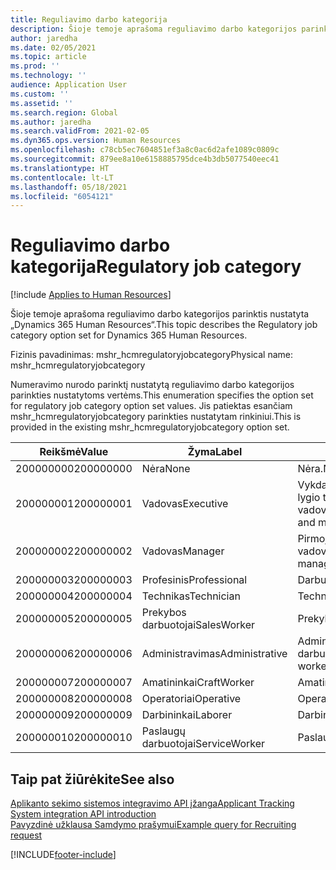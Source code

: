 ```yaml
---
title: Reguliavimo darbo kategorija
description: Šioje temoje aprašoma reguliavimo darbo kategorijos parinktis nustatyta „Dynamics 365 Human Resources“.
author: jaredha
ms.date: 02/05/2021
ms.topic: article
ms.prod: ''
ms.technology: ''
audience: Application User
ms.custom: ''
ms.assetid: ''
ms.search.region: Global
ms.author: jaredha
ms.search.validFrom: 2021-02-05
ms.dyn365.ops.version: Human Resources
ms.openlocfilehash: c78cb5ec7604851ef3a8c0ac6d2afe1089c0809c
ms.sourcegitcommit: 879ee8a10e6158885795dce4b3db5077540eec41
ms.translationtype: HT
ms.contentlocale: lt-LT
ms.lasthandoff: 05/18/2021
ms.locfileid: "6054121"
---
```

# <a name="regulatory-job-category"></a><span data-ttu-id="35c16-103">Reguliavimo darbo kategorija</span><span class="sxs-lookup"><span data-stu-id="35c16-103">Regulatory job category</span></span>

[!include [Applies to Human Resources](../includes/applies-to-hr.md)]

<span data-ttu-id="35c16-104">Šioje temoje aprašoma reguliavimo darbo kategorijos parinktis nustatyta „Dynamics 365 Human Resources“.</span><span class="sxs-lookup"><span data-stu-id="35c16-104">This topic describes the Regulatory job category option set for Dynamics 365 Human Resources.</span></span>

<span data-ttu-id="35c16-105">Fizinis pavadinimas: mshr_hcmregulatoryjobcategory</span><span class="sxs-lookup"><span data-stu-id="35c16-105">Physical name: mshr_hcmregulatoryjobcategory</span></span>

<span data-ttu-id="35c16-106">Numeravimo nurodo parinktį nustatytą reguliavimo darbo kategorijos parinkties nustatytoms vertėms.</span><span class="sxs-lookup"><span data-stu-id="35c16-106">This enumeration specifies the option set for regulatory job category option set values.</span></span> <span data-ttu-id="35c16-107">Jis patiektas esančiam mshr_hcmregulatoryjobcategory parinkties nustatytam rinkiniui.</span><span class="sxs-lookup"><span data-stu-id="35c16-107">This is provided in the existing mshr_hcmregulatoryjobcategory option set.</span></span>

| <span data-ttu-id="35c16-108">Reikšmė</span><span class="sxs-lookup"><span data-stu-id="35c16-108">Value</span></span> | <span data-ttu-id="35c16-109">Žyma</span><span class="sxs-lookup"><span data-stu-id="35c16-109">Label</span></span> | <span data-ttu-id="35c16-110">Aprašas</span><span class="sxs-lookup"><span data-stu-id="35c16-110">Description</span></span> |
| --- | --- | --- |
| <span data-ttu-id="35c16-111">200000000</span><span class="sxs-lookup"><span data-stu-id="35c16-111">200000000</span></span> | <span data-ttu-id="35c16-112">Nėra</span><span class="sxs-lookup"><span data-stu-id="35c16-112">None</span></span> | <span data-ttu-id="35c16-113">Nėra.</span><span class="sxs-lookup"><span data-stu-id="35c16-113">None.</span></span> |
| <span data-ttu-id="35c16-114">200000001</span><span class="sxs-lookup"><span data-stu-id="35c16-114">200000001</span></span> | <span data-ttu-id="35c16-115">Vadovas</span><span class="sxs-lookup"><span data-stu-id="35c16-115">Executive</span></span> | <span data-ttu-id="35c16-116">Vykdančiojo vyriausiojo darbuotojo lygio tarnautojai ir vadovai.</span><span class="sxs-lookup"><span data-stu-id="35c16-116">Executive/Senior level officials and managers.</span></span> |
| <span data-ttu-id="35c16-117">200000002</span><span class="sxs-lookup"><span data-stu-id="35c16-117">200000002</span></span> | <span data-ttu-id="35c16-118">Vadovas</span><span class="sxs-lookup"><span data-stu-id="35c16-118">Manager</span></span> | <span data-ttu-id="35c16-119">Pirmojo ar vidurinio lygio tarnautojai ir vadovai.</span><span class="sxs-lookup"><span data-stu-id="35c16-119">First/Mid level officials and managers.</span></span> |
| <span data-ttu-id="35c16-120">200000003</span><span class="sxs-lookup"><span data-stu-id="35c16-120">200000003</span></span> | <span data-ttu-id="35c16-121">Profesinis</span><span class="sxs-lookup"><span data-stu-id="35c16-121">Professional</span></span> | <span data-ttu-id="35c16-122">Darbuotojai.</span><span class="sxs-lookup"><span data-stu-id="35c16-122">Professionals.</span></span> |
| <span data-ttu-id="35c16-123">200000004</span><span class="sxs-lookup"><span data-stu-id="35c16-123">200000004</span></span> | <span data-ttu-id="35c16-124">Technikas</span><span class="sxs-lookup"><span data-stu-id="35c16-124">Technician</span></span> | <span data-ttu-id="35c16-125">Technikai.</span><span class="sxs-lookup"><span data-stu-id="35c16-125">Technicians.</span></span> |
| <span data-ttu-id="35c16-126">200000005</span><span class="sxs-lookup"><span data-stu-id="35c16-126">200000005</span></span> | <span data-ttu-id="35c16-127">Prekybos darbuotojai</span><span class="sxs-lookup"><span data-stu-id="35c16-127">SalesWorker</span></span> | <span data-ttu-id="35c16-128">Prekybos darbuotojai.</span><span class="sxs-lookup"><span data-stu-id="35c16-128">Sales workers.</span></span> |
| <span data-ttu-id="35c16-129">200000006</span><span class="sxs-lookup"><span data-stu-id="35c16-129">200000006</span></span> | <span data-ttu-id="35c16-130">Administravimas</span><span class="sxs-lookup"><span data-stu-id="35c16-130">Administrative</span></span> | <span data-ttu-id="35c16-131">Administracinės pagalbos darbuotojai.</span><span class="sxs-lookup"><span data-stu-id="35c16-131">Administrative support workers.</span></span> |
| <span data-ttu-id="35c16-132">200000007</span><span class="sxs-lookup"><span data-stu-id="35c16-132">200000007</span></span> | <span data-ttu-id="35c16-133">Amatininkai</span><span class="sxs-lookup"><span data-stu-id="35c16-133">CraftWorker</span></span> | <span data-ttu-id="35c16-134">Amatininkai.</span><span class="sxs-lookup"><span data-stu-id="35c16-134">Craft workers.</span></span> |
| <span data-ttu-id="35c16-135">200000008</span><span class="sxs-lookup"><span data-stu-id="35c16-135">200000008</span></span> | <span data-ttu-id="35c16-136">Operatoriai</span><span class="sxs-lookup"><span data-stu-id="35c16-136">Operative</span></span> | <span data-ttu-id="35c16-137">Operatoriai.</span><span class="sxs-lookup"><span data-stu-id="35c16-137">Operatives.</span></span> |
| <span data-ttu-id="35c16-138">200000009</span><span class="sxs-lookup"><span data-stu-id="35c16-138">200000009</span></span> | <span data-ttu-id="35c16-139">Darbininkai</span><span class="sxs-lookup"><span data-stu-id="35c16-139">Laborer</span></span> | <span data-ttu-id="35c16-140">Darbininkai/Padėjėjai.</span><span class="sxs-lookup"><span data-stu-id="35c16-140">Laborers/Helpers.</span></span> |
| <span data-ttu-id="35c16-141">200000010</span><span class="sxs-lookup"><span data-stu-id="35c16-141">200000010</span></span> | <span data-ttu-id="35c16-142">Paslaugų darbuotojai</span><span class="sxs-lookup"><span data-stu-id="35c16-142">ServiceWorker</span></span> | <span data-ttu-id="35c16-143">Paslaugų darbuotojai.</span><span class="sxs-lookup"><span data-stu-id="35c16-143">Service workers.</span></span> |

## <a name="see-also"></a><span data-ttu-id="35c16-144">Taip pat žiūrėkite</span><span class="sxs-lookup"><span data-stu-id="35c16-144">See also</span></span>

[<span data-ttu-id="35c16-145">Aplikanto sekimo sistemos integravimo API įžanga</span><span class="sxs-lookup"><span data-stu-id="35c16-145">Applicant Tracking System integration API introduction</span></span>](hr-admin-integration-ats-api-introduction.md)<br>
[<span data-ttu-id="35c16-146">Pavyzdinė užklausa Samdymo prašymui</span><span class="sxs-lookup"><span data-stu-id="35c16-146">Example query for Recruiting request</span></span>](hr-admin-integration-ats-api-recruiting-request-example-query.md)


[!INCLUDE[footer-include](../includes/footer-banner.md)]